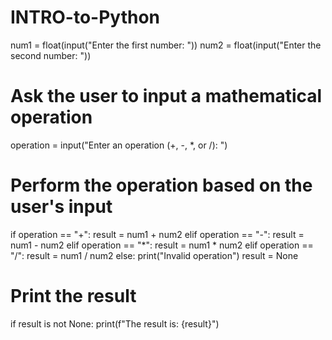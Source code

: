 # INTRO-to-Python

num1 = float(input("Enter the first number: "))
num2 = float(input("Enter the second number: "))

# Ask the user to input a mathematical operation
operation = input("Enter an operation (+, -, *, or /): ")

# Perform the operation based on the user's input
if operation == "+":
    result = num1 + num2
elif operation == "-":
    result = num1 - num2
elif operation == "*":
    result = num1 * num2
elif operation == "/":
    result = num1 / num2
else:
    print("Invalid operation")
    result = None

# Print the result
if result is not None:
    print(f"The result is: {result}")
